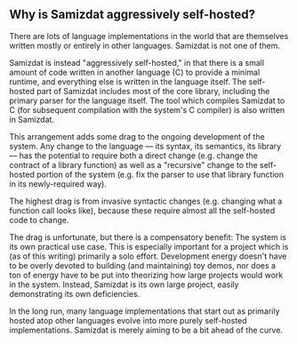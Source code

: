 Why is Samizdat aggressively self-hosted?
-----------------------------------------

There are lots of language implementations in the world that are themselves
written mostly or entirely in other languages. Samizdat is not one of them.

Samizdat is instead "aggressively self-hosted," in that there is a small
amount of code written in another language (C) to provide a minimal runtime,
and everything else is written in the language itself. The self-hosted
part of Samizdat includes most of the core library, including the primary
parser for the language itself. The tool which compiles Samizdat to C
(for subsequent compilation with the system's C compiler) is also written
in Samizdat.

This arrangement adds some drag to the ongoing development of the
system. Any change to the language &mdash; its syntax, its semantics,
its library &mdash; has the potential to require both a direct change
(e.g. change the contract of a library function) as well as a "recursive"
change to the self-hosted portion of the system (e.g. fix the parser to use
that library function in its newly-required way).

The highest drag is from invasive syntactic changes (e.g. changing what a
function call looks like), because these require almost all the self-hosted
code to change.

The drag is unfortunate, but there is a compensatory benefit: The system
is its own practical use case. This is especially important for a project
which is (as of this writing) primarily a solo effort. Development energy
doesn't have to be overly devoted to building (and maintaining) toy demos,
nor does a ton of energy have to be put into theorizing how large projects
would work in the system. Instead, Samizdat is its own large project,
easily demonstrating its own deficiencies.

In the long run, many language implementations that start out as primarily
hosted atop other languages evolve into more purely self-hosted
implementations. Samizdat is merely aiming to be a bit ahead of the curve.
